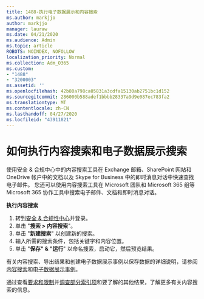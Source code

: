 ```yaml
---
title: 1488-执行电子数据展示和内容搜索
ms.author: markjjo
author: markjjo
manager: lauraw
ms.date: 04/21/2020
ms.audience: Admin
ms.topic: article
ROBOTS: NOINDEX, NOFOLLOW
localization_priority: Normal
ms.collection: Adm_O365
ms.custom:
- "1488"
- "3200003"
ms.assetid: ''
ms.openlocfilehash: 42b80a798ca05831a3cdfa15130ab2751bc1d152
ms.sourcegitcommit: 286000b588adef1bbbb28337a9d9e087ec783fa2
ms.translationtype: MT
ms.contentlocale: zh-CN
ms.lasthandoff: 04/27/2020
ms.locfileid: "43911821"
---
```

# <a name="how-to-perform-content-searches-and-ediscovery-searches"></a>如何执行内容搜索和电子数据展示搜索

使用安全 & 合规中心中的内容搜索工具在 Exchange 邮箱、SharePoint 网站和 OneDrive 帐户中的文档以及 Skype for Business 中的即时消息对话中快速查找电子邮件。 您还可以使用内容搜索工具在 Microsoft 团队和 Microsoft 365 组等 Microsoft 365 协作工具中搜索电子邮件、文档和即时消息对话。

**执行内容搜索**

1. 转到[安全 & 合规性中心](https://protection.office.com)并登录。
2. 单击 "**搜索 > 内容搜索**"。
3. 单击 "**新建搜索**" 以创建新的搜索。
4. 输入所需的搜索条件，包括关键字和内容位置。  
5. 单击 "**保存" & "运行**" 以命名搜索，启动它，然后预览结果。

有关内容搜索、导出结果和创建电子数据展示事例以保存数据的详细说明，请参阅[内容搜索](https://docs.microsoft.com/office365/securitycompliance/content-search)和[电子数据展示事例](https://docs.microsoft.com/office365/securitycompliance/ediscovery-cases)。

通过查看[要求和限制](https://docs.microsoft.com/office365/securitycompliance/limits-for-content-search)并[调查部分索引项](https://docs.microsoft.com/office365/securitycompliance/investigating-partially-indexed-items-in-ediscovery)和要了解的其他结果，了解更多有关内容搜索的信息。